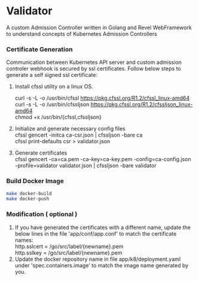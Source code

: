 # Validator

A custom Admission Controller written in Golang and Revel WebFramework to understand concepts of Kubernetes Admission Controllers

### Certificate Generation
Communication between Kubernetes API server and custom admission controler webhook is secured by ssl certificates. Follow below steps to generate a self signed ssl certificate:

1) Install cfssl utility on a linux OS.

    curl -s -L -o /usr/bin/cfssl https://pkg.cfssl.org/R1.2/cfssl_linux-amd64  
    curl -s -L -o /usr/bin/cfssljson https://pkg.cfssl.org/R1.2/cfssljson_linux-amd64  
    chmod +x /usr/bin/{cfssl,cfssljson}
2) Initialize and generate necessary config files  
    cfssl gencert -initca ca-csr.json | cfssljson -bare ca  
    cfssl print-defaults csr > validator.json
3) Generate certificates  
    cfssl gencert -ca=ca.pem -ca-key=ca-key.pem -config=ca-config.json -profile=validator validator.json | cfssljson -bare validator

### Build Docker Image
```sh
make docker-build
make docker-push
```

### Modification ( optional )
1) If you have generated the certificates with a different name, update the below lines in the file 'app/conf/app.conf' to match the certificate names:  
    http.sslcert = /go/src/label/{newname}.pem  
    http.sslkey = /go/src/label/{newname}.pem
2) Update the docker repository name in file app/k8/deployment.yaml under 'spec.containers.image' to match the image name generated by you.
